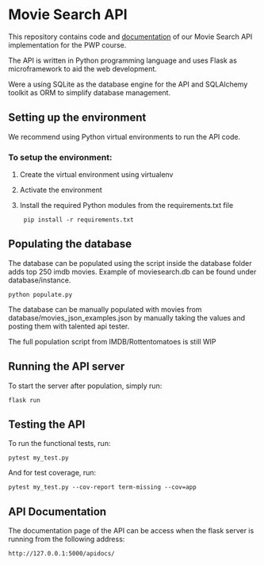 # Movie Search API

This repository contains code and [documentation](https://github.com/eemelihayrynen/PWP/wiki) of our Movie Search API implementation for the PWP course.

The API is written in Python programming language and uses Flask as microframework to aid the web development.

Were a using SQLite as the database engine for the API and SQLAlchemy toolkit as ORM to simplify database management.

## Setting up the environment

We recommend using Python virtual environments to run the API code.

### To setup the environment:

1. Create the virtual environment using virtualenv
2. Activate the environment
3. Install the required Python modules from the requirements.txt file

        pip install -r requirements.txt

## Populating the database
The database can be populated using the script inside the database folder adds top 250 imdb movies. Example of moviesearch.db can be found under database/instance.

    python populate.py

The database can be manually populated with movies from database/movies_json_examples.json by manually taking the values and posting them with talented api tester.

The full population script from IMDB/Rottentomatoes is still WIP

## Running the API server

To start the server after population, simply run:

    flask run

## Testing the API

To run the functional tests, run:

    pytest my_test.py
    
And for test coverage, run:
       
    pytest my_test.py --cov-report term-missing --cov=app
    
## API Documentation

The documentation page of the API can be access when the flask server is running from the following address:

    http://127.0.0.1:5000/apidocs/
